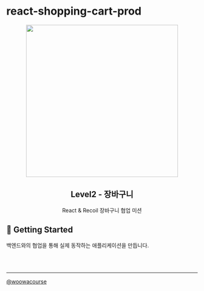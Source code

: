 # react-shopping-cart-prod

<p align="middle" >
  <img src="https://techcourse-storage.s3.ap-northeast-2.amazonaws.com/3e6c6f30b11d4b098b5a3e81be19ce3a" width="400">
</p>

<h2 align="middle">Level2 - 장바구니</h2>
<p align="middle">React & Recoil 장바구니 협업 미션</p>
</p>

## 🚀 Getting Started

백엔드와의 협업을 통해 실제 동작하는 애플리케이션을 만듭니다.

<br>
<br>

---

<a href="https://github.com/woowacourse">@woowacourse</a>
